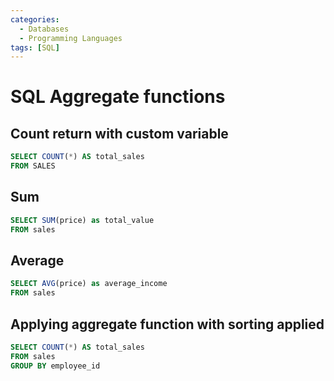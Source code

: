 ```yaml
---
categories:
  - Databases
  - Programming Languages
tags: [SQL]
---
```


# SQL Aggregate functions

## Count return with custom variable

```sql
SELECT COUNT(*) AS total_sales
FROM SALES
```

## Sum

```sql
SELECT SUM(price) as total_value
FROM sales
```

## Average

```sql
SELECT AVG(price) as average_income
FROM sales
```

## Applying aggregate function with sorting applied

```sql
SELECT COUNT(*) AS total_sales
FROM sales
GROUP BY employee_id
```
